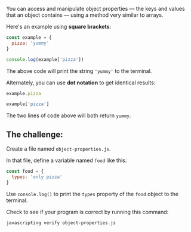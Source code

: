 You can access and manipulate object properties –– the keys and values that an object contains –– using a method very similar to arrays.

Here's an example using **square brackets**:

```js
const example = {
  pizza: 'yummy'
}

console.log(example['pizza'])
```

The above code will print the string `'yummy'` to the terminal.

Alternately, you can use **dot notation** to get identical results:

```js
example.pizza

example['pizza']
```

The two lines of code above will both return `yummy`.

## The challenge:

Create a file named `object-properties.js`.

In that file, define a variable named `food` like this:

```js
const food = {
  types: 'only pizza'
}
```

Use `console.log()` to print the `types` property of the `food` object to the terminal.

Check to see if your program is correct by running this command:

```bash
javascripting verify object-properties.js
```
